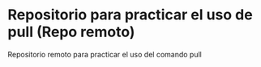 # Repositorio para practicar el uso de pull (Repo remoto)
Repositorio remoto para practicar el uso del comando pull
